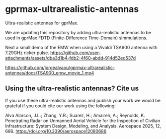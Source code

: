 # gprmax-ultrarealistic-antennas
Ultra-realistic antennas for gprMax.

We are updating this repository by adding ultra-realistic antennas to be used in gprMax FDTD (Finite-Difference Time-Domain) simmulations.


Next a small demo of the EMW when using a Vivaldi TSA900 antenna with 7.29GHz ricker pulse.
https://github.com/user-attachments/assets/dba3d1b4-fdb2-4f60-abdd-914d52ed537d

https://github.com/jorgealvaou/gprmax-ultrarealistic-antennas/docs/TSA900_emw_movie_1.mp4



## Using the ultra-realistic antennas? Cite us
If you use these ultra-realistic antennas and publish your work we would be grateful if you could cite our work using the following:

Alva Alarcon, J.L.; Zhang, Y.R.; Suarez, H.; Amaireh, A.; Reynolds, K. Penetrating Radar on Unmanned Aerial Vehicle for the Inspection of Civilian Infrastructure: System Design, Modeling, and Analysis. Aerospace 2025, 12, 686. https://doi.org/10.3390/aerospace12080686
